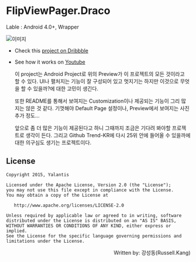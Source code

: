 # FlipViewPager.Draco

 Lable : Android 4.0+, Wrapper

 ![이미지](../img/012-19.gif)

* Check this [project on Dribbble](https://dribbble.com/shots/1758298-Find-Friends-Interaction?list=users&offset=35)

* See how it works on [Youtube](https://www.youtube.com/watch?v=zNRPjS53m5w)

   이 project는 Android Project로 위의 Preview가 이 프로젝트의 모든 것이라고 할 수 있다. UI나 펼처지는 기능이 잘 구성되어 있고 멋지기는 하지만 이것으로 무엇을 할 수 있을까?에 대한 고민이 생긴다.

   또한 README를 통해서 보여지는 Customization이나 제공되는 기능이 그리 많지는 않은 것 같다. 기껏해야 Default Page 설정이나, Preview에서 보여지는 사진 추가 정도...

  앞으로 좀 더 많은 기능이 제공된다고 하니 그때까지 조금은 기다려 봐야할 프로젝트로 생각이 든다. 그리고 Github Trend-KR에 다시 25위 안에 들어올 수 있을까에 대한 의구심도 생기는 프로젝트이다.

## License

    Copyright 2015, Yalantis

    Licensed under the Apache License, Version 2.0 (the "License");
    you may not use this file except in compliance with the License.
    You may obtain a copy of the License at

       http://www.apache.org/licenses/LICENSE-2.0

    Unless required by applicable law or agreed to in writing, software
    distributed under the License is distributed on an "AS IS" BASIS,
    WITHOUT WARRANTIES OR CONDITIONS OF ANY KIND, either express or implied.
    See the License for the specific language governing permissions and
    limitations under the License.


<div style="text-align:right">
 Written by: 강성동(Russell.Kang)
</div>

